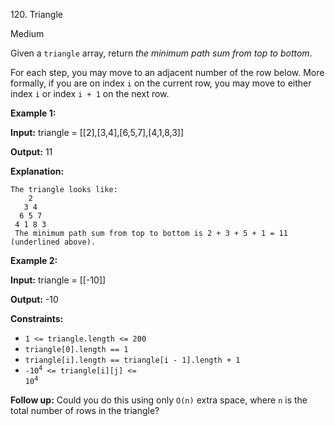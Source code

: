 120\. Triangle

Medium

Given a `triangle` array, return _the minimum path sum from top to bottom_.

For each step, you may move to an adjacent number of the row below. More formally, if you are on index `i` on the current row, you may move to either index `i` or index `i + 1` on the next row.

**Example 1:**

**Input:** triangle = [[2],[3,4],[6,5,7],[4,1,8,3]]

**Output:** 11

**Explanation:**

    The triangle looks like:
        2
       3 4
      6 5 7
     4 1 8 3
     The minimum path sum from top to bottom is 2 + 3 + 5 + 1 = 11 (underlined above). 

**Example 2:**

**Input:** triangle = [[-10]]

**Output:** -10 

**Constraints:**

*   `1 <= triangle.length <= 200`
*   `triangle[0].length == 1`
*   `triangle[i].length == triangle[i - 1].length + 1`
*   <code>-10<sup>4</sup> <= triangle[i][j] <= 10<sup>4</sup></code>

**Follow up:** Could you do this using only `O(n)` extra space, where `n` is the total number of rows in the triangle?
